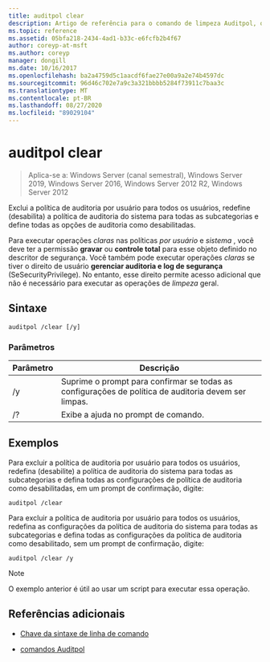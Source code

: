 ```yaml
---
title: auditpol clear
description: Artigo de referência para o comando de limpeza Auditpol, que exclui a política de auditoria por usuário para todos os usuários, redefine (desabilita) a política de auditoria do sistema para todas as subcategorias e define todas as opções de auditoria como desabilitadas.
ms.topic: reference
ms.assetid: 05bfa218-2434-4ad1-b33c-e6fcfb2b4f67
author: coreyp-at-msft
ms.author: coreyp
manager: dongill
ms.date: 10/16/2017
ms.openlocfilehash: ba2a4759d5c1aacdf6fae27e00a9a2e74b4597dc
ms.sourcegitcommit: 96d46c702e7a9c3a321bbbb5284f73911c7baa3c
ms.translationtype: MT
ms.contentlocale: pt-BR
ms.lasthandoff: 08/27/2020
ms.locfileid: "89029104"
---
```

# <a name="auditpol-clear"></a>auditpol clear

> Aplica-se a: Windows Server (canal semestral), Windows Server 2019, Windows Server 2016, Windows Server 2012 R2, Windows Server 2012

Exclui a política de auditoria por usuário para todos os usuários, redefine (desabilita) a política de auditoria do sistema para todas as subcategorias e define todas as opções de auditoria como desabilitadas.

Para executar operações *claras* nas políticas *por usuário* e *sistema* , você deve ter a permissão **gravar** ou **controle total** para esse objeto definido no descritor de segurança. Você também pode executar operações *claras* se tiver o direito de usuário **gerenciar auditoria e log de segurança** (SeSecurityPrivilege). No entanto, esse direito permite acesso adicional que não é necessário para executar as operações de *limpeza* geral.

## <a name="syntax"></a>Sintaxe

```
auditpol /clear [/y]
```

### <a name="parameters"></a>Parâmetros

| Parâmetro | Descrição |
| ----------- | --------------- |
| /y | Suprime o prompt para confirmar se todas as configurações de política de auditoria devem ser limpas. |
| /? | Exibe a ajuda no prompt de comando. |

## <a name="examples"></a>Exemplos

Para excluir a política de auditoria por usuário para todos os usuários, redefina (desabilite) a política de auditoria do sistema para todas as subcategorias e defina todas as configurações de política de auditoria como desabilitadas, em um prompt de confirmação, digite:

```
auditpol /clear
```

Para excluir a política de auditoria por usuário para todos os usuários, redefina as configurações da política de auditoria do sistema para todas as subcategorias e defina todas as configurações da política de auditoria como desabilitado, sem um prompt de confirmação, digite:

```
auditpol /clear /y
```

> [!NOTE]
> O exemplo anterior é útil ao usar um script para executar essa operação.

## <a name="additional-references"></a>Referências adicionais

- [Chave da sintaxe de linha de comando](command-line-syntax-key.md)

- [comandos Auditpol](auditpol.md)

